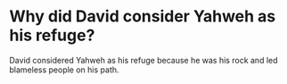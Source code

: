 # Why did David consider Yahweh as his refuge?

David considered Yahweh as his refuge because he was his rock and led blameless people on his path.
